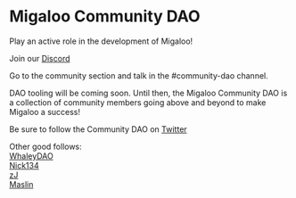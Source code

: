 # Migaloo Community DAO

Play an active role in the development of Migaloo!

Join our [Discord](https://discord.com/invite/pc5EXCBfEw)

Go to the community section and talk in the #community-dao channel.

DAO tooling will be coming soon. Until then, the Migaloo Community DAO is a collection of community members going above and beyond to make Migaloo a success!

Be sure to follow the Community DAO on [Twitter](https://twitter.com/MigalooCmtyDAO)

Other good follows:  
[WhaleyDAO](https://twitter.com/WhaleyDAO)  
[Nick134](https://twitter.com/NCK134)  
[zJ](https://twitter.com/zJu_u)  
[Maslin](https://twitter.com/maslinedwin)
